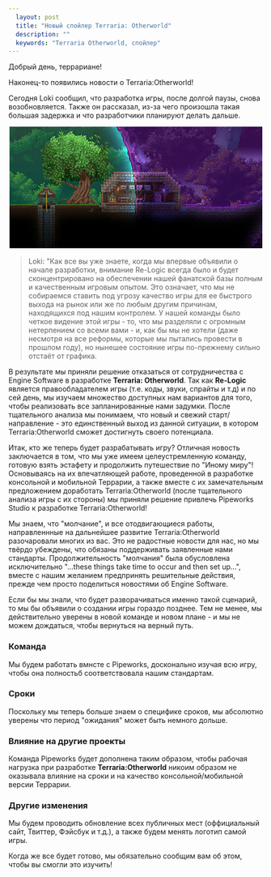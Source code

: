 ```yaml
---
  layout: post
  title: "Новый спойлер Terraria: Otherworld"
  description: ""
  keywords: "Terraria Otherworld, спойлер"
---
```


Добрый день, террариане! 

<p>Наконец-то появились новости о Terraria:Otherworld! </p>
<p>Сегодня Loki сообщил, что разработка игры, после долгой паузы, снова возобновляется. Также он рассказал, из-за чего произошла такая большая задержка и что разработчики планируют делать дальше. </p>

<div align="center">
<a class="fancybox" rel="gallery1" href="/images/posts/noviy-spoiler-terraria-otherworld/screenshot.png" title="Скриншот">
	<img src="/images/posts/noviy-spoiler-terraria-otherworld/screenshot_m.png" alt="" />
</a>
</div>

<blockquote>Loki: "Как все вы уже знаете, когда мы впервые объявили о начале разработки, внимание Re-Logic всегда было и будет сконцентрировано на обеспечении нашей фанатской базы полным и качественным игровым опытом. Это означает, что мы не собираемся ставить под угрозу качество игры для ее быстрого выхода на рынок или же по любым другим причинам, находящихся под нашим контролем. У нашей команды было четкое видение этой игры - то, что мы разделяли с огромным нетерпением со всеми вами - и, как бы мы не хотели (даже несмотря на все реформы, которые мы пытались провести в прошлом году), но нынешее состояние игры по-прежнему сильно отстаёт от графика.</blockquote>

<p>В результате мы приняли решение отказаться от сотрудничества с Engine Software в разработке <b>Terraria: Otherworld</b>. Так как <b>Re-Logic</b> является правообладателем игры (т.е. коды, звуки, спрайты и т.д) и по сей день, мы изучаем множество доступных нам вариантов для того, чтобы реализовать все запланированные нами задумки. После тщательного анализа мы понимаем, что новый и свежий старт/направление - это единственный выход из данной ситуации, в котором Terraria:Otherworld сможет достигнуть своего потенциала.</p>

<p>Итак, кто же теперь будет разрабатывать игру? Отличная новость заключается в том, что мы уже имеем целеустремленную команду, готовую взять эстафету и продолжить путешествие по "Иному миру"! Основываясь на их впечатляющей работе, проведенной в разработке консольной и мобильной Террарии, а также вместе с их замечательным предложением доработать Terraria:Otherworld (после тщательного анализа игры с их стороны) мы приняли решение привлечь Pipeworks Studio к разработке Terraria:Otherworld! </p>

<p>Мы знаем, что "молчание", и все отодвигающиеся работы, направленнные на дальнейшее развитие Terraria:Otherworld разочаровали многих из вас. Это не радостные новости для нас, но мы твёрдо убеждены, что обязаны поддерживать заявленные нами стандарты. Продолжительность "молчания" была обусловлена исключительно "...these things take time to occur and then set up...", вместе с нашим желанием предпринять решительные действия, прежде чем просто поделиться новостями об Engine Software. </p>

<p>Если бы мы знали, что будет разворачиваться именно такой сценарий, то мы бы объявили о создании игры гораздо позднее. Тем не менее, мы действительно уверены в новой команде и новом плане - и мы не можем дождаться, чтобы вернуться на верный путь.</p>

### Команда
<p>Мы будем работать вмнсте с Pipeworks, досконально изучая всю игру, чтобы она полностьб соответствовала нашим стандартам.</p>

### Сроки
<p>Поскольку мы теперь больше знаем о специфике сроков, мы абсолютно уверены что период "ожидания" может быть немного дольше.</p>

### Влияние на другие проекты
<p>Команда Pipeworks будет дополнена таким образом, чтобы рабочая нагрузка при разработке <b>Terraria:Otherworld</b> никоим образом не оказывала влияние на сроки и на качество консольной/мобильной версии Террарии.</p>

### Другие изменения
<p>Мы будем проводить обновление всех публичных мест (оффициальный сайт, Твиттер, Фэйсбук и т.д.), а также будем менять логотип самой игры.</p>

<p>Когда же все будет готово, мы обязательно сообщим вам об этом, чтобы вы смогли это изучить!</p>